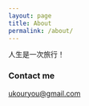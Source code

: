 ```yaml
---
layout: page
title: About
permalink: /about/
---
```


人生是一次旅行！

### Contact me

[ukouryou@gmail.com](mailto:ukouryou@gmail.com)
